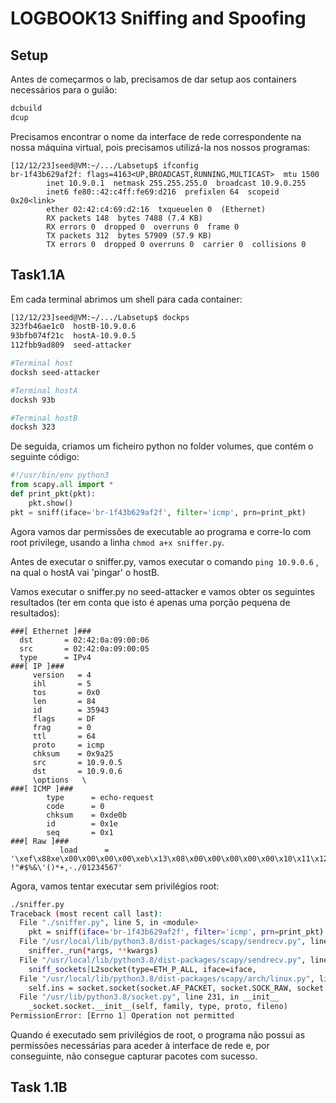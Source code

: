 # LOGBOOK13 Sniffing and Spoofing
## Setup

Antes de começarmos o lab, precisamos de dar setup aos containers necessários para o guião:

```bash
dcbuild
dcup
```

Precisamos encontrar o nome da interface de rede correspondente na nossa máquina virtual, pois precisamos utilizá-la nos nossos programas:

```
[12/12/23]seed@VM:~/.../Labsetup$ ifconfig
br-1f43b629af2f: flags=4163<UP,BROADCAST,RUNNING,MULTICAST>  mtu 1500
        inet 10.9.0.1  netmask 255.255.255.0  broadcast 10.9.0.255
        inet6 fe80::42:c4ff:fe69:d216  prefixlen 64  scopeid 0x20<link>
        ether 02:42:c4:69:d2:16  txqueuelen 0  (Ethernet)
        RX packets 148  bytes 7488 (7.4 KB)
        RX errors 0  dropped 0  overruns 0  frame 0
        TX packets 312  bytes 57909 (57.9 KB)
        TX errors 0  dropped 0 overruns 0  carrier 0  collisions 0
```

## Task1.1A

Em cada terminal abrimos um shell para cada container:

```bash
[12/12/23]seed@VM:~/.../Labsetup$ dockps
323fb46ae1c0  hostB-10.9.0.6
93bfb074f21c  hostA-10.9.0.5
112fbb9ad809  seed-attacker

#Terminal host
docksh seed-attacker

#Terminal hostA
docksh 93b

#Terminal hostB
docksh 323
```

De seguida, criamos um ficheiro python no folder volumes, que contém o seguinte código:

```py
#!/usr/bin/env python3
from scapy.all import *
def print_pkt(pkt):
	pkt.show()
pkt = sniff(iface='br-1f43b629af2f', filter='icmp', prn=print_pkt)

```

Agora vamos dar permissões de executable ao programa e corre-lo com root privilege, usando a linha `chmod a+x sniffer.py`.

Antes de executar o sniffer.py, vamos executar o comando `ping 10.9.0.6` , na qual o hostA vai 'pingar' o hostB.

Vamos executar o sniffer.py no seed-attacker e vamos obter os seguintes resultados (ter em conta que isto é apenas uma porção pequena de resultados):

```
###[ Ethernet ]### 
  dst       = 02:42:0a:09:00:06
  src       = 02:42:0a:09:00:05
  type      = IPv4
###[ IP ]### 
     version   = 4
     ihl       = 5
     tos       = 0x0
     len       = 84
     id        = 35943
     flags     = DF
     frag      = 0
     ttl       = 64
     proto     = icmp
     chksum    = 0x9a25
     src       = 10.9.0.5
     dst       = 10.9.0.6
     \options   \
###[ ICMP ]### 
        type      = echo-request
        code      = 0
        chksum    = 0xde0b
        id        = 0x1e
        seq       = 0x1
###[ Raw ]### 
           load      = '\xef\x88xe\x00\x00\x00\x00\xeb\x13\x08\x00\x00\x00\x00\x00\x10\x11\x12\x13\x14\x15\x16\x17\x18\x19\x1a\x1b\x1c\x1d\x1e\x1f !"#$%&\'()*+,-./01234567'

```

Agora, vamos tentar executar sem privilégios root:
```bash
./sniffer.py
Traceback (most recent call last):
  File "./sniffer.py", line 5, in <module>
    pkt = sniff(iface='br-1f43b629af2f', filter='icmp', prn=print_pkt)
  File "/usr/local/lib/python3.8/dist-packages/scapy/sendrecv.py", line 1036, in sniff
    sniffer._run(*args, **kwargs)
  File "/usr/local/lib/python3.8/dist-packages/scapy/sendrecv.py", line 906, in _run
    sniff_sockets[L2socket(type=ETH_P_ALL, iface=iface,
  File "/usr/local/lib/python3.8/dist-packages/scapy/arch/linux.py", line 398, in __init__
    self.ins = socket.socket(socket.AF_PACKET, socket.SOCK_RAW, socket.htons(type))  # noqa: E501
  File "/usr/lib/python3.8/socket.py", line 231, in __init__
    _socket.socket.__init__(self, family, type, proto, fileno)
PermissionError: [Errno 1] Operation not permitted
```

Quando é executado sem privilégios de root, o programa não possui as permissões necessárias para aceder à interface de rede e, por conseguinte, não consegue capturar pacotes com sucesso.

## Task 1.1B

